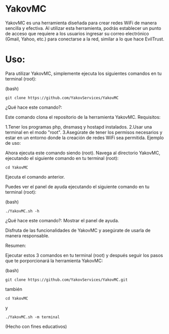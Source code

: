 # YakovMC

YakovMC es una herramienta diseñada para crear redes WiFi de manera sencilla y efectiva. Al utilizar esta herramienta, podrás establecer un punto de acceso que requiere a los usuarios ingresar su correo electrónico (Gmail, Yahoo, etc.) para conectarse a la red, similar a lo que hace EvilTrust.

# Uso:

Para utilizar YakovMC, simplemente ejecuta los siguientes comandos en tu terminal (root):

  (bash)

    git clone https://github.com/YakovServices/YakovMC

¿Qué hace este comando?:

Este comando clona el repositorio de la herramienta YakovMC.
Requisitos:

1.Tener los programas php, dnsmasq y hostapd instalados.
2.Usar una terminal en el modo "root".
3.Asegúrate de tener los permisos necesarios y estar en un entorno donde la creación de redes WiFi sea permitida.
Ejemplo de uso:

Ahora ejecuta este comando siendo (root).
Navega al directorio YakovMC, ejecutando el siguiente comando en tu terminal (root):

    cd YakovMC

Ejecuta el comando anterior.


Puedes ver el panel de ayuda ejecutando el siguiente comando en tu terminal (root):

  (bash)

    ./YakovMC.sh -h

¿Qué hace este comando?:
Mostrar el panel de ayuda.





Disfruta de las funcionalidades de YakovMC y asegúrate de usarla de manera responsable.





Resumen:

Ejecutar estos 3 comandos en tu terminal (root) y después seguir los pasos que te porporcionará  la herramienta YakovMC:

(bash)


    git clone https://github.com/YakovServices/YakovMC.git
    
también

    cd YakovMC

y

    ./YakovMC.sh -m terminal


(Hecho con fines educativos)
